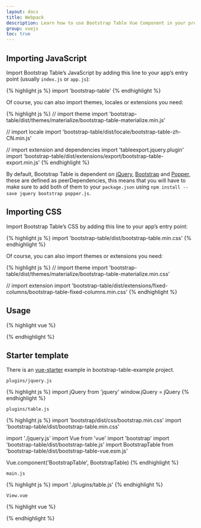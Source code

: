 ```yaml
---
layout: docs
title: Webpack
description: Learn how to use Bootstrap Table Vue Component in your project using webpack.
group: vuejs
toc: true
---
```


## Importing JavaScript

Import Bootstrap Table’s JavaScript by adding this line to your app’s entry point (usually `index.js` or `app.js`):

{% highlight js %}
import 'bootstrap-table'
{% endhighlight %}

Of course, you can also import themes, locales or extensions you need:

{% highlight js %}
// import theme
import 'bootstrap-table/dist/themes/materialize/bootstrap-table-materialize.min.js'

// import locale
import 'bootstrap-table/dist/locale/bootstrap-table-zh-CN.min.js'

// import extension and dependencies
import 'tableexport.jquery.plugin'
import 'bootstrap-table/dist/extensions/export/bootstrap-table-export.min.js'
{% endhighlight %}

By default, Bootstrap Table is dependent on [jQuery](https://jquery.com/), [Bootstrap](https://getbootstrap.com) and [Popper](https://popper.js.org/), these are defined as peerDependencies, this means that you will have to make sure to add both of them to your `package.json` using `npm install --save jquery bootstrap popper.js`.

## Importing CSS

Import Bootstrap Table’s CSS by adding this line to your app’s entry point:

{% highlight js %}
import 'bootstrap-table/dist/bootstrap-table.min.css'
{% endhighlight %}

Of course, you can also import themes or extensions you need:

{% highlight js %}
// import theme
import 'bootstrap-table/dist/themes/materialize/bootstrap-table-materialize.min.css'

// import extension
import 'bootstrap-table/dist/extensions/fixed-columns/bootstrap-table-fixed-columns.min.css'
{% endhighlight %}

## Usage

{% highlight vue %}
<template>
  <BootstrapTable
    :columns="columns"
    :data="data"
    :options="options"
  />
</template>

<script>
import BootstrapTable from 'bootstrap-table/dist/bootstrap-table-vue.js'

export default {
  components: {
    BootstrapTable
  },
  data () {
    return {
      columns: [
        {
          title: 'Item ID',
          field: 'id'
        },
        {
          field: 'name',
          title: 'Item Name'
        },
        {
          field: 'price',
          title: 'Item Price'
        }
      ],
      data: [
        {
          id: 1,
          name: 'Item 1',
          price: '$1'
        }
      ],
      options: {
        search: true,
        showColumns: true
      }
    }
  }
}
</script>
{% endhighlight %}

## Starter template

There is an [vue-starter](https://github.com/wenzhixin/bootstrap-table-examples/tree/develop/vue-starter) example in bootstrap-table-example project.

`plugins/jquery.js`

{% highlight js %}
import jQuery from 'jquery'
window.jQuery = jQuery
{% endhighlight %}

`plugins/table.js`

{% highlight js %}
import 'bootstrap/dist/css/bootstrap.min.css'
import 'bootstrap-table/dist/bootstrap-table.min.css'

import './jquery.js'
import Vue from 'vue'
import 'bootstrap'
import 'bootstrap-table/dist/bootstrap-table.js'
import BootstrapTable from 'bootstrap-table/dist/bootstrap-table-vue.esm.js'

Vue.component('BootstrapTable', BootstrapTable)
{% endhighlight %}

`main.js`

{% highlight js %}
import './plugins/table.js'
{% endhighlight %}

`View.vue`

{% highlight vue %}
<template>
  <BootstrapTable :columns="columns" :data="data" :options="options"></BootstrapTable>
</template>

<script>
export default {
  data () {
    return {
      columns: [
        {
          title: 'Item ID',
          field: 'id'
        },
        {
          field: 'name',
          title: 'Item Name'
        }, {
          field: 'price',
          title: 'Item Price'
        }
      ],
      data: [
        {
          id: 1,
          name: 'Item 1',
          price: '$1'
        },
        {
          id: 2,
          name: 'Item 2',
          price: '$2'
        },
        {
          id: 3,
          name: 'Item 3',
          price: '$3'
        },
        {
          id: 4,
          name: 'Item 4',
          price: '$4'
        },
        {
          id: 5,
          name: 'Item 5',
          price: '$5'
        }
      ],
      options: {
        search: true,
        showColumns: true
      }
    }
  }
}
</script>
{% endhighlight %}
